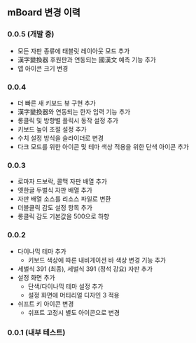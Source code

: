 ## mBoard 변경 이력
### 0.0.5 (개발 중)
* 모든 자판 종류에 태블릿 레이아웃 모드 추가
* 漢字變換器 후원판과 연동되는 國漢文 예측 기능 추가
* 앱 아이콘 크기 변경

### 0.0.4
* 더 빠른 새 키보드 뷰 구현 추가
* 漢字變換器와 연동되는 한자 입력 기능 추가
* 롱클릭 및 방향별 플릭시 동작 설정 추가
* 키보드 높이 조절 설정 추가
* 수치 설정 방식을 슬라이더로 변경
* 다크 모드를 위한 아이콘 및 테마 색상 적용을 위한 단색 아이콘 추가

### 0.0.3
* 로마자 드보락, 콜맥 자판 배열 추가
* 옛한글 두벌식 자판 배열 추가
* 자판 배열 소스를 리소스 파일로 변환
* 더블클릭 감도 설정 항목 추가
* 롱클릭 감도 기본값을 500으로 하향

### 0.0.2
* 다이나믹 테마 추가
  * 키보드 색상에 따른 내비게이션 바 색상 변경 기능 추가
* 세벌식 391 (최종), 세벌식 391 (정석 강요) 자판 추가
* 설정 화면 추가
  * 단색/다이나믹 테마 설정 추가
  * 설정 화면에 머티리얼 디자인 3 적용
* 쉬프트 키 아이콘 변경
  * 쉬프트 고정시 별도 아이콘으로 변경

### 0.0.1 (내부 테스트)